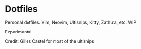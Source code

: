 # Dotfiles
Personal dotfiles. Vim, Neovim, Ultisnips, Kitty, Zathura, etc. WIP

Experimental.

Credit: Gilles Castel for most of the ultisnips

